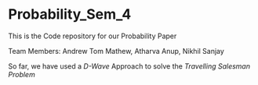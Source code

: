 # Probability_Sem_4
This is the Code repository for our Probability Paper

Team Members: Andrew Tom Mathew, Atharva Anup, Nikhil Sanjay 

So far, we have  used a *D-Wave* Approach to solve the *Travelling Salesman Problem*

